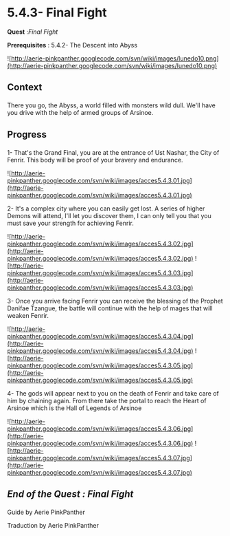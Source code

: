 # 5.4.3- Final Fight #


<p><b>Quest</b> :<em>Final Fight</em> </p>
<p><b>Prerequisites</b> : 5.4.2- The Descent into Abyss</p>

![http://aerie-pinkpanther.googlecode.com/svn/wiki/images/lunedo10.png](http://aerie-pinkpanther.googlecode.com/svn/wiki/images/lunedo10.png)

## <p><span>Context</span></p> ##

There you go, the Abyss, a world filled with monsters wild dull. We'll have you drive with the help of armed groups of Arsinoe.


## <p>Progress</p> ##

1- That's the Grand Final, you are at the entrance of Ust Nashar, the City of Fenrir. This body will be proof of your bravery and endurance.


![http://aerie-pinkpanther.googlecode.com/svn/wiki/images/acces5.4.3.01.jpg](http://aerie-pinkpanther.googlecode.com/svn/wiki/images/acces5.4.3.01.jpg)


2- It's a complex city where you can easily get lost. A series of higher Demons will attend, I'll let you discover them, I can only tell you that you must save your strength for achieving Fenrir.


![http://aerie-pinkpanther.googlecode.com/svn/wiki/images/acces5.4.3.02.jpg](http://aerie-pinkpanther.googlecode.com/svn/wiki/images/acces5.4.3.02.jpg)
![http://aerie-pinkpanther.googlecode.com/svn/wiki/images/acces5.4.3.03.jpg](http://aerie-pinkpanther.googlecode.com/svn/wiki/images/acces5.4.3.03.jpg)

3- Once you arrive facing Fenrir you can receive the blessing of the Prophet Danifae Tzangue, the battle will continue with the help of mages that will weaken Fenrir.


![http://aerie-pinkpanther.googlecode.com/svn/wiki/images/acces5.4.3.04.jpg](http://aerie-pinkpanther.googlecode.com/svn/wiki/images/acces5.4.3.04.jpg)
![http://aerie-pinkpanther.googlecode.com/svn/wiki/images/acces5.4.3.05.jpg](http://aerie-pinkpanther.googlecode.com/svn/wiki/images/acces5.4.3.05.jpg)

4- The gods will appear next to you on the death of Fenrir and take care of him by chaining again. From there take the portal to reach the Heart of Arsinoe which is the Hall of Legends of Arsinoe


![http://aerie-pinkpanther.googlecode.com/svn/wiki/images/acces5.4.3.06.jpg](http://aerie-pinkpanther.googlecode.com/svn/wiki/images/acces5.4.3.06.jpg)
![http://aerie-pinkpanther.googlecode.com/svn/wiki/images/acces5.4.3.07.jpg](http://aerie-pinkpanther.googlecode.com/svn/wiki/images/acces5.4.3.07.jpg)

## <p><em>End of the Quest : Final Fight</em></h2>
Guide by Aerie PinkPanther

Traduction by Aerie PinkPanther
</p>